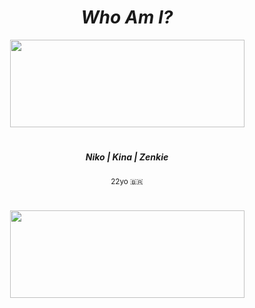 <div align="center">
    <h1><i> Who Am I? </i></h1>
</div>

<div align="center">
    <div>
        <kbd>
            <img src="https://github.com/nikiene/nikiene/assets/80795579/69e00775-ab6d-4922-8efb-0819de6bbc0d" style="width: 375px; height: 140px;">
        </kbd>
    </div>
</div>

#
<div align="center">
    <h5><b><i> Niko | Kina | Zenkie </i></b></h5>
    <p>
        <sup>
            22yo 🇧🇷 <br>
        </sup>
    </p>
</div>

#
<div align="center">
    <kbd>
        <img src="https://github.com/nikiene/nikiene/assets/80795579/90e6c4f4-5446-4447-ad4b-50f275e013fd" style="width: 375px; height: 140px;">
    </kbd>
</div>

#
